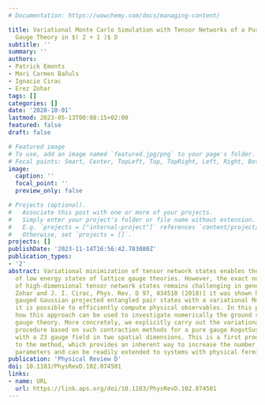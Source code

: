 ```yaml
---
# Documentation: https://wowchemy.com/docs/managing-content/

title: Variational Monte Carlo Simulation with Tensor Networks of a Pure $Z_3$
  Gauge Theory in $( 2 + 1 )$ D
subtitle: ''
summary: ''
authors:
- Patrick Emonts
- Mari Carmen Bañuls
- Ignacio Cirac
- Erez Zohar
tags: []
categories: []
date: '2020-10-01'
lastmod: 2023-05-13T00:08:15+02:00
featured: false
draft: false

# Featured image
# To use, add an image named `featured.jpg/png` to your page's folder.
# Focal points: Smart, Center, TopLeft, Top, TopRight, Left, Right, BottomLeft, Bottom, BottomRight.
image:
  caption: ''
  focal_point: ''
  preview_only: false

# Projects (optional).
#   Associate this post with one or more of your projects.
#   Simply enter your project's folder or file name without extension.
#   E.g. `projects = ["internal-project"]` references `content/project/deep-learning/index.md`.
#   Otherwise, set `projects = []`.
projects: []
publishDate: '2023-11-14T16:56:42.783080Z'
publication_types:
- '2'
abstract: Variational minimization of tensor network states enables the exploration
  of low energy states of lattice gauge theories. However, the exact numerical evaluation
  of high-dimensional tensor network states remains challenging in general. In [E.
  Zohar and J. I. Cirac, Phys. Rev. D 97, 034510 (2018)] it was shown how, by combining
  gauged Gaussian projected entangled pair states with a variational Monte Carlo procedure,
  it is possible to efficiently compute physical observables. In this paper we demonstrate
  how this approach can be used to investigate numerically the ground state of a lattice
  gauge theory. More concretely, we explicitly carry out the variational Monte Carlo
  procedure based on such contraction methods for a pure gauge KogutSusskind Hamiltonian
  with a Z3 gauge field in two spatial dimensions. This is a first proof of principle
  to the method, which provides an inherent way to increase the number of variational
  parameters and can be readily extended to systems with physical fermions.
publication: 'Physical Review D'
doi: 10.1103/PhysRevD.102.074501
links:
- name: URL
  url: https://link.aps.org/doi/10.1103/PhysRevD.102.074501
---
```

